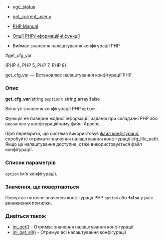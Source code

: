 - [«gc_status](function.gc-status.md)
- [get_current_user »](function.get-current-user.md)

- [PHP Manual](index.md)
- [Опції PHP/інформаційні функції](ref.info.md)
- Виймає значення налаштування конфігурації PHP

#get_cfg_var

(PHP 4, PHP 5, PHP 7, PHP 8)

get_cfg_var — Встановлює налаштування конфігурації PHP.

### Опис

**get_cfg_var**(string `$option`): string\|array\|false

Витягує значення конфігурації PHP `option`.

Функція не поверне жодної інформації, заданої при складанні PHP або
вказаною у конфігураційному файлі Apache.

Щоб перевірити, що система використовує [файл
конфігурації](configuration.file.md), спробуйте отримати значення
налаштування конфігурації cfg_file_path. Якщо це налаштування доступне,
отже використовується файл конфігурації.

### Список параметрів

`option`
Ім'я конфігурації.

### Значення, що повертаються

Повертає поточне значення конфігурації PHP `option` або
**`false`** у разі виникнення помилки.

### Дивіться також

- [ini_get()](function.ini-get.md) - Отримує значення налаштування
конфігурації
- [ini_get_all()](function.ini-get-all.md) - Отримує всі налаштування
конфігурації
